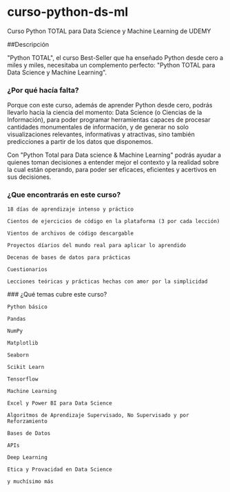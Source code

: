# curso-python-ds-ml
Curso Python TOTAL para Data Science y Machine Learning de UDEMY

##Descripción

"Python TOTAL", el curso Best-Seller que ha enseñado Python desde cero a miles y miles, necesitaba un complemento perfecto: "Python TOTAL para Data Science y Machine Learning".


### ¿Por qué hacía falta?

Porque con este curso, además de aprender Python desde cero, podrás llevarlo hacia la ciencia del momento: Data Science (o Ciencias de la Información), para poder programar herramientas capaces de procesar cantidades monumentales de información, y de generar no solo visualizaciones relevantes, informativas y atractivas, sino también predicciones a partir de los datos que disponemos.


Con "Python Total para Data science & Machine Learning" podrás ayudar a quienes toman decisiones a entender mejor el contexto y la realidad sobre la cual están operando, para poder ser eficaces, eficientes y acertivos en sus decisiones.


### ¿Que encontrarás en este curso?

    18 días de aprendizaje intenso y práctico

    Cientos de ejercicios de código en la plataforma (3 por cada lección)

    Vientos de archivos de código descargable

    Proyectos díarios del mundo real para aplicar lo aprendido

    Decenas de bases de datos para prácticas

    Cuestionarios

    Lecciones teóricas y prácticas hechas con amor por la simplicidad


### ¿Qué temas cubre este curso?

    Python básico

    Pandas

    NumPy

    Matplotlib

    Seaborn

    Scikit Learn

    Tensorflow

    Machine Learning

    Excel y Power BI para Data Science

    Algoritmos de Aprendizaje Supervisado, No Supervisado y por Reforzamiento

    Bases de Datos

    APIs

    Deep Learning

    Etica y Provacidad en Data Science

    y muchísimo más
